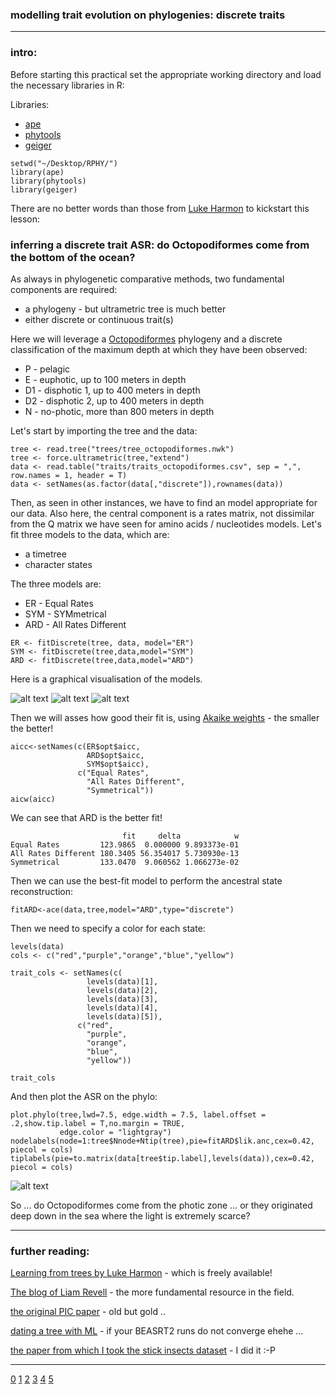 ### modelling trait evolution on phylogenies: discrete traits


---


### intro: 


Before starting this practical set the appropriate working directory and load the necessary libraries in R:


Libraries:


- [ape](https://emmanuelparadis.github.io/)
- [phytools](http://www.phytools.org/)
- [geiger](https://cran.r-project.org/web/packages/geiger/index.html)


```
setwd("~/Desktop/RPHY/")
library(ape)
library(phytools)
library(geiger)
```


There are no better words than those from [Luke Harmon](https://lukejharmon.github.io/) 
to kickstart this lesson:

### inferring a discrete trait ASR: do Octopodiformes come from the bottom of the ocean?


As always in phylogenetic comparative methods, two fundamental components are required:

 
- a phylogeny - but ultrametric tree is much better
- either discrete or continuous trait(s) 


Here we will leverage a [Octopodiformes](https://en.wikipedia.org/wiki/Octopodiformes) phylogeny and a discrete classification of the maximum depth
at which they have been observed:


- P - pelagic 
- E - euphotic, up to 100 meters in depth
- D1 - disphotic 1, up to 400 meters in depth
- D2 - disphotic 2, up to 400 meters in depth
- N - no-photic, more than 800 meters in depth


Let's start by importing the tree and the data:


```
tree <- read.tree("trees/tree_octopodiformes.nwk")
tree <- force.ultrametric(tree,"extend")
data <- read.table("traits/traits_octopodiformes.csv", sep = ",", row.names = 1, header = T)
data <- setNames(as.factor(data[,"discrete"]),rownames(data))
```


Then, as seen in other instances, we have to find an model appropriate for our data.
Also here, the central component is a rates matrix, not dissimilar from
the Q matrix we have seen for amino acids / nucleotides models.
Let's fit three models to the data, which are:


- a timetree 
- character states


The three models are:

- ER - Equal Rates
- SYM - SYMmetrical
- ARD - All Rates Different


```
ER <- fitDiscrete(tree, data, model="ER")
SYM <- fitDiscrete(tree,data,model="SYM")
ARD <- fitDiscrete(tree,data,model="ARD")
```




Here is a graphical visualisation of the models. 


![alt text](https://github.com/for-giobbe/Rphy/blob/main/figures/Figure_5.1.png)
![alt text](https://github.com/for-giobbe/Rphy/blob/main/figures/Figure_5.2.png)
![alt text](https://github.com/for-giobbe/Rphy/blob/main/figures/Figure_5.3.png)




Then we will asses how good their fit is, using 
[Akaike weights](https://brianomeara.info/aic.html) - the smaller the better!


```
aicc<-setNames(c(ER$opt$aicc,
                 ARD$opt$aicc,
                 SYM$opt$aicc),
               c("Equal Rates",
                 "All Rates Different",
                 "Symmetrical"))
aicw(aicc)
```


We can see that ARD is the better fit!


```
                         fit     delta            w
Equal Rates         123.9865  0.000000 9.893373e-01
All Rates Different 180.3405 56.354017 5.730930e-13
Symmetrical         133.0470  9.060562 1.066273e-02
```


Then we can use the best-fit model to perform the ancestral state reconstruction:


```
fitARD<-ace(data,tree,model="ARD",type="discrete")
```

Then we need to specify a color for each state:


```
levels(data)
cols <- c("red","purple","orange","blue","yellow")

trait_cols <- setNames(c(
                 levels(data)[1],
                 levels(data)[2],
                 levels(data)[3],
                 levels(data)[4],
                 levels(data)[5]),
               c("red",
                 "purple",
                 "orange",
                 "blue",
                 "yellow"))

trait_cols
```


And then plot the ASR on the phylo:


```                 
plot.phylo(tree,lwd=7.5, edge.width = 7.5, label.offset = .2,show.tip.label = T,no.margin = TRUE, 
           edge.color = "lightgray")
nodelabels(node=1:tree$Nnode+Ntip(tree),pie=fitARD$lik.anc,cex=0.42, piecol = cols)
tiplabels(pie=to.matrix(data[tree$tip.label],levels(data)),cex=0.42, piecol = cols)
```


![alt text](https://github.com/for-giobbe/Rphy/blob/main/figures/Figure_5.4.png)


So ... do Octopodiformes come from the photic zone ... or they originated deep down 
in the sea where the light is extremely scarce?

---


### further reading: 


[Learning from trees by Luke Harmon](https://lukejharmon.github.io/pcm/) - which is freely available!

[The blog of Liam Revell](http://blog.phytools.org/) - the more fundamental resource in the field.

[the original PIC paper](https://www.jstor.org/stable/2461605?seq=4) - old but gold ..

[dating a tree with ML](https://doi.org/10.1080/10635150802422274) - if your BEASRT2 runs do not converge ehehe ...

[the paper from which I took the stick insects dataset](https://doi.org/10.1093/sysbio/syac038) - I did it :-P


---


[0](https://github.com/for-giobbe/Rphy/blob/main/markdowns/0.md)
[1](https://github.com/for-giobbe/Rphy/blob/main/markdowns/1.md)
[2](https://github.com/for-giobbe/Rphy/blob/main/markdowns/2.md)
[3](https://github.com/for-giobbe/Rphy/blob/main/markdowns/3.md)
[4](https://github.com/for-giobbe/Rphy/blob/main/markdowns/4.md)
[5](https://github.com/for-giobbe/Rphy/blob/main/markdowns/5.md)